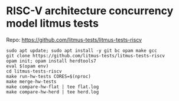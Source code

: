 # RISC-V architecture concurrency model litmus tests

Repo: https://github.com/litmus-tests/litmus-tests-riscv

```shell
sudo apt update; sudo apt install -y git bc opam make gcc
git clone https://github.com/litmus-tests/litmus-tests-riscv
opam init; opam install herdtools7
eval $(opam env)
cd litmus-tests-riscv
make run-hw-tests CORES=$(nproc)
make merge-hw-tests
make compare-hw-flat | tee flat.log
make compare-hw-herd | tee herd.log
```
